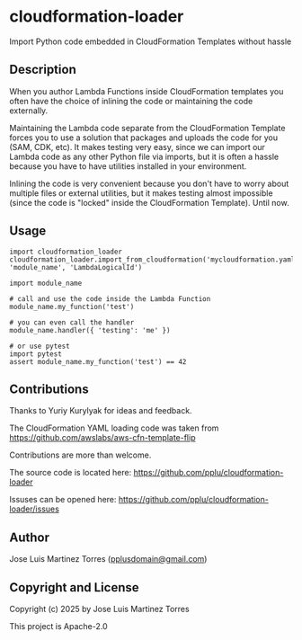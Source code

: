 # cloudformation-loader

Import Python code embedded in CloudFormation Templates without hassle

## Description

When you author Lambda Functions inside CloudFormation templates you often have the choice of inlining the 
code or maintaining the code externally.

Maintaining the Lambda code separate from the CloudFormation Template forces you to use a solution that packages and uploads the code for you (SAM, CDK, etc). It makes testing very easy, since we can import our Lambda code as any other Python file via imports, but it is often a hassle because you have to have utilities installed in your environment.

Inlining the code is very convenient because you don't have to worry about multiple files or external utilities, but it makes testing almost impossible (since the code is "locked" inside the CloudFormation Template). Until now.

## Usage

```
import cloudformation_loader
cloudformation_loader.import_from_cloudformation('mycloudformation.yaml', 'module_name', 'LambdaLogicalId')

import module_name

# call and use the code inside the Lambda Function
module_name.my_function('test')

# you can even call the handler
module_name.handler({ 'testing': 'me' })

# or use pytest
import pytest
assert module_name.my_function('test') == 42
```

## Contributions

Thanks to Yuriy Kurylyak for ideas and feedback.

The CloudFormation YAML loading code was taken from https://github.com/awslabs/aws-cfn-template-flip

Contributions are more than welcome.

The source code is located here: https://github.com/pplu/cloudformation-loader

Issuses can be opened here: https://github.com/pplu/cloudformation-loader/issues

## Author

Jose Luis Martinez Torres (pplusdomain@gmail.com)

## Copyright and License

Copyright (c) 2025 by Jose Luis Martinez Torres

This project is Apache-2.0
